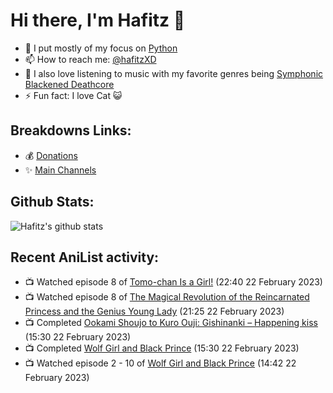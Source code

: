 # Hi there, I'm Hafitz 👋
- 🐍 I put mostly of my focus on [Python](https://python.org)
- 📫 How to reach me: [@hafitzXD](https://t.me/hafitzXD)
- 🎵 I also love listening to music with my favorite genres being [Symphonic Blackened Deathcore](https://youtu.be/qyYmS_iBcy4)
- ⚡ Fun fact: I love Cat 😺

## Breakdowns Links:
- 💰 [Donations](https://t.me/TheBreakdowns/2)
- ✨ [Main Channels](https://t.me/TheBreakdowns)

## Github Stats:
![Hafitz's github stats](https://github-readme-stats.vercel.app/api?username=breakdowns&show_icons=true&count_private=true&bg_color=00000000&text_color=777)

## Recent AniList activity:
<!-- ANILIST_ACTIVITY:start -->

-   📺 Watched episode 8 of [Tomo-chan Is a Girl!](https://anilist.co/anime/151806) (22:40 22 February 2023)
-   📺 Watched episode 8 of [The Magical Revolution of the Reincarnated Princess and the Genius Young Lady](https://anilist.co/anime/153629) (21:25 22 February 2023)
-   📺 Completed [Ookami Shoujo to Kuro Ouji: Gishinanki – Happening kiss](https://anilist.co/anime/21007) (15:30 22 February 2023)
-   📺 Completed [Wolf Girl and Black Prince](https://anilist.co/anime/20701) (15:30 22 February 2023)
-   📺 Watched episode 2 - 10 of [Wolf Girl and Black Prince](https://anilist.co/anime/20701) (14:42 22 February 2023)

<!-- ANILIST_ACTIVITY:end -->
